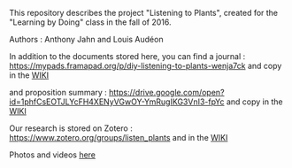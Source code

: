 This repository describes the project "Listening to Plants", created for the "Learning by Doing" class in the fall of 2016.

Authors : Anthony Jahn and Louis Audéon

In addition to the documents stored here, you can find a journal : https://mypads.framapad.org/p/diy-listening-to-plants-wenja7ck and copy in the [WIKI](https://github.com/Anthony-CRIM2/Listening-to-Plants/wiki/Journal)

and proposition summary : https://drive.google.com/open?id=1phfCsEOTJLYcFH4XENyVGwOY-YmRugIKG3VnI3-fpYc and copy in the [WIKI](https://github.com/Anthony-CRIM2/Listening-to-Plants/wiki/Proposition)

Our research is stored on Zotero : https://www.zotero.org/groups/listen_plants and in the [WIKI](https://github.com/Anthony-CRIM2/Listening-to-Plants/wiki/Bibliography)

Photos and videos [here](https://github.com/Anthony-CRIM2/Listening-to-Plants/tree/master/IMG)

